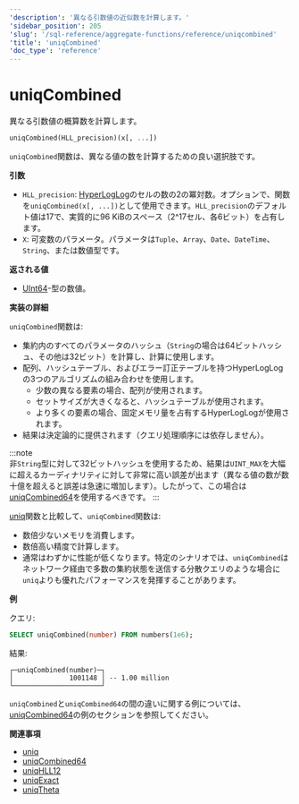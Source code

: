 ```yaml
---
'description': '異なる引数値の近似数を計算します。'
'sidebar_position': 205
'slug': '/sql-reference/aggregate-functions/reference/uniqcombined'
'title': 'uniqCombined'
'doc_type': 'reference'
---
```



# uniqCombined

異なる引数値の概算数を計算します。

```sql
uniqCombined(HLL_precision)(x[, ...])
```

`uniqCombined`関数は、異なる値の数を計算するための良い選択肢です。

**引数**

- `HLL_precision`: [HyperLogLog](https://en.wikipedia.org/wiki/HyperLogLog)のセルの数の2の冪対数。オプションで、関数を`uniqCombined(x[, ...])`として使用できます。`HLL_precision`のデフォルト値は17で、実質的に96 KiBのスペース（2^17セル、各6ビット）を占有します。
- `X`: 可変数のパラメータ。パラメータは`Tuple`、`Array`、`Date`、`DateTime`、`String`、または数値型です。

**返される値**

- [UInt64](../../../sql-reference/data-types/int-uint.md)-型の数値。

**実装の詳細**

`uniqCombined`関数は:

- 集約内のすべてのパラメータのハッシュ（`String`の場合は64ビットハッシュ、その他は32ビット）を計算し、計算に使用します。
- 配列、ハッシュテーブル、およびエラー訂正テーブルを持つHyperLogLogの3つのアルゴリズムの組み合わせを使用します。
  - 少数の異なる要素の場合、配列が使用されます。
  - セットサイズが大きくなると、ハッシュテーブルが使用されます。
  - より多くの要素の場合、固定メモリ量を占有するHyperLogLogが使用されます。
- 結果は決定論的に提供されます（クエリ処理順序には依存しません）。

:::note    
非`String`型に対して32ビットハッシュを使用するため、結果は`UINT_MAX`を大幅に超えるカーディナリティに対して非常に高い誤差が出ます（異なる値の数が数十億を超えると誤差は急速に増加します）。したがって、この場合は[uniqCombined64](/sql-reference/aggregate-functions/reference/uniqcombined64)を使用するべきです。
:::

[uniq](/sql-reference/aggregate-functions/reference/uniq)関数と比較して、`uniqCombined`関数は:

- 数倍少ないメモリを消費します。
- 数倍高い精度で計算します。
- 通常はわずかに性能が低くなります。特定のシナリオでは、`uniqCombined`はネットワーク経由で多数の集約状態を送信する分散クエリのような場合に`uniq`よりも優れたパフォーマンスを発揮することがあります。

**例**

クエリ:

```sql
SELECT uniqCombined(number) FROM numbers(1e6);
```

結果:

```response
┌─uniqCombined(number)─┐
│              1001148 │ -- 1.00 million
└──────────────────────┘
```

`uniqCombined`と`uniqCombined64`の間の違いに関する例については、[uniqCombined64](/sql-reference/aggregate-functions/reference/uniqcombined64)の例のセクションを参照してください。

**関連事項**

- [uniq](/sql-reference/aggregate-functions/reference/uniq)
- [uniqCombined64](/sql-reference/aggregate-functions/reference/uniqcombined64)
- [uniqHLL12](/sql-reference/aggregate-functions/reference/uniqhll12)
- [uniqExact](/sql-reference/aggregate-functions/reference/uniqexact)
- [uniqTheta](/sql-reference/aggregate-functions/reference/uniqthetasketch)
